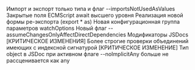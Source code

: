 Импорт и экспорт только типа и флаг --importsNotUsedAsValues
Закрытые поля ECMScript
await высшего уровня
Реализация новой формы ре-экспорта (export * as)
Новая конфигурационная группа параметров watchOptions
Новый флаг --assumeChangesOnlyAffectDirectDependencies
Модификаторы JSDocs
[КРИТИЧЕСКОЕ ИЗМЕНЕНИЯ] Более строгие проверки объединений имеющих с индексной сигнатурой
[КРИТИЧЕСКОЕ ИЗМЕНЕНИЕ] Тип object в JSDoc при активном флаге --noImplicitAny больше не рассценивается как any
